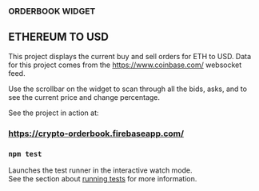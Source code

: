 
### ORDERBOOK WIDGET
## ETHEREUM TO USD

This project displays the current buy and sell orders for ETH to USD.
Data for this project comes from the https://www.coinbase.com/ websocket feed.

Use the scrollbar on the widget to scan through all the bids, asks, and to see
the current price and change percentage.

See the project in action at:

### https://crypto-orderbook.firebaseapp.com/


### `npm test`

Launches the test runner in the interactive watch mode.<br>
See the section about [running tests](https://facebook.github.io/create-react-app/docs/running-tests) for more information.


